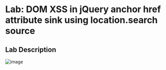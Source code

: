 
# Lab: DOM XSS in jQuery anchor href attribute sink using location.search source #

## Lab Description ##

![image](https://github.com/anandurdas11/Web_Securityy/assets/83402050/faa7c3d9-fcd9-4dd5-b098-400116e2c31f)

